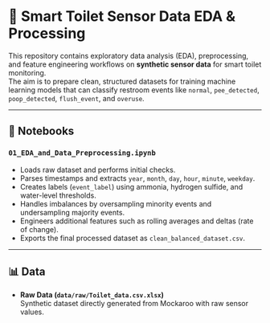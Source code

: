# 🚽 Smart Toilet Sensor Data EDA & Processing

This repository contains exploratory data analysis (EDA), preprocessing, and feature engineering workflows on **synthetic sensor data** for smart toilet monitoring.  
The aim is to prepare clean, structured datasets for training machine learning models that can classify restroom events like `normal`, `pee_detected`, `poop_detected`, `flush_event`, and `overuse`.

---


## 📒 Notebooks

### `01_EDA_and_Data_Preprocessing.ipynb`
- Loads raw dataset and performs initial checks.  
- Parses timestamps and extracts `year`, `month`, `day`, `hour`, `minute`, `weekday`.  
- Creates labels (`event_label`) using ammonia, hydrogen sulfide, and water-level thresholds.  
- Handles imbalances by oversampling minority events and undersampling majority events.  
- Engineers additional features such as rolling averages and deltas (rate of change).  
- Exports the final processed dataset as `clean_balanced_dataset.csv`.

---

## 📊 Data

- **Raw Data (`data/raw/Toilet_data.csv.xlsx`)**  
  Synthetic dataset directly generated from Mockaroo with raw sensor values.  
